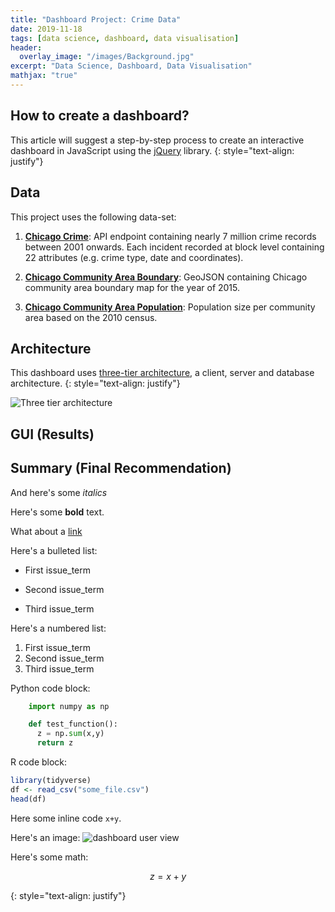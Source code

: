 ```yaml
---
title: "Dashboard Project: Crime Data"
date: 2019-11-18
tags: [data science, dashboard, data visualisation]
header:
  overlay_image: "/images/Background.jpg"
excerpt: "Data Science, Dashboard, Data Visualisation"
mathjax: "true"
---
```



## How to create a dashboard?
This article will suggest a step-by-step process to create an interactive dashboard in JavaScript using the [jQuery](https://api.jquery.com/) library.
{: style="text-align: justify"}

## Data
This project uses the following data-set:

1. **[Chicago Crime](https://data.cityofchicago.org/Public-Safety/Crimes-2001-to-present/ijzp-q8t2/data)**: API endpoint containing nearly 7 million crime records between 2001 onwards. Each incident recorded at block level containing 22 attributes (e.g. crime type, date and coordinates).

2. **[Chicago Community Area Boundary](https://raw.githubusercontent.com/RandomFractals/ChicagoCrimes/master/data/chicago-community-areas.geojson)**: GeoJSON containing Chicago community area boundary map for the year of 2015.

3. **[Chicago Community Area Population](https://www.chicago.gov/content/dam/city/depts/zlup/Zoning_Main_Page/Publications/Census_2010_Community_Area_Profiles/Census_2010_and_2000_CA_Populations.pdf)**: Population size per community area based on the 2010 census.


## Architecture
This dashboard uses [three-tier architecture](https://en.wikipedia.org/wiki/Multitier_architecture), a client, server and database architecture.
{: style="text-align: justify"}

<img src="{{ site.url }}{{ site.baseurl }}/images/dashboard/3_tier.jpg" alt="Three tier architecture">

## GUI (Results)


## Summary (Final Recommendation)

And here's some *italics*

Here's some **bold** text.

What about a [link](https://youtube.com)

Here's a bulleted list:
* First issue_term
+ Second issue_term
- Third issue_term

Here's a numbered list:
1. First issue_term
2. Second issue_term
3. Third issue_term

Python code block:
```Python
    import numpy as np

    def test_function():
      z = np.sum(x,y)
      return z
```

R code block:
```r
library(tidyverse)
df <- read_csv("some_file.csv")
head(df)
```

Here some inline code `x+y`.

Here's an image:
<img src="{{ site.url }}{{ site.baseurl }}/images/dashboard/Dashboard.png" alt="dashboard user view">

Here's some math:

$$z=x+y$$

{: style="text-align: justify"}
